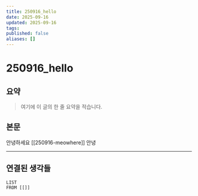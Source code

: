 ```yaml
---
title: 250916_hello
date: 2025-09-16
updated: 2025-09-16
tags:
published: false
aliases: []
---
```

# 250916_hello

## 요약
> 여기에 이 글의 한 줄 요약을 적습니다.

## 본문
안녕하세요 [[250916-meowhere]]
안녕


---
## 연결된 생각들
```dataview
LIST
FROM [[]]
```
